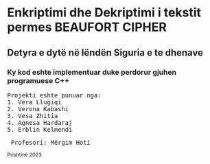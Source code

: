 # Enkriptimi dhe Dekriptimi i tekstit permes BEAUFORT CIPHER
## Detyra e dytë në lëndën Siguria e te dhenave
### Ky kod eshte implementuar duke perdorur gjuhen programuese C++

<pre>Projekti eshte punuar nga:
1. Vera Llugiqi
2. Verona Kabashi
3. Vesa Zhitia
4. Agnesa Hardaraj
5. Erblin Kelmendi
</pre>
<pre> Profesori: Mërgim Hoti </pre>

<small> Prishtinë 2023 </small>
